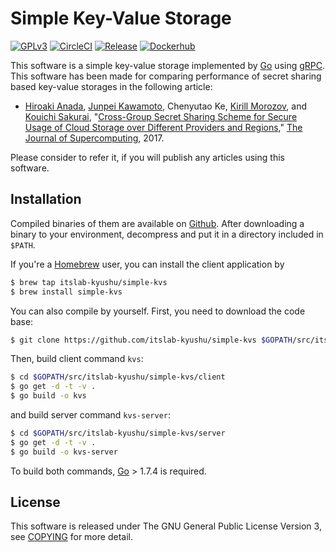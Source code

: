 # Simple Key-Value Storage
[![GPLv3](https://img.shields.io/badge/license-GPLv3-blue.svg)](https://www.gnu.org/copyleft/gpl.html)
[![CircleCI](https://circleci.com/gh/itslab-kyushu/simple-kvs/tree/master.svg?style=svg)](https://circleci.com/gh/itslab-kyushu/simple-kvs/tree/master)
[![Release](https://img.shields.io/badge/release-0.2.0-brightgreen.svg)](https://github.com/itslab-kyushu/simple-kvs/releases/tag/v0.2.0)
[![Dockerhub](https://img.shields.io/badge/dockerhub-itslabq%2Fsimple--kvs-blue.svg)](https://hub.docker.com/r/itslabq/simple-kvs/)

This software is a simple key-value storage implemented by
[Go](https://golang.org/) using [gRPC](http://www.grpc.io/).
This software has been made for comparing performance of secret sharing based
key-value storages in the following article:

* [Hiroaki Anada](https://sites.google.com/view/lab-hiroaki-anada/),
  [Junpei Kawamoto](https://www.jkawamoto.info),
  Chenyutao Ke,
  [Kirill Morozov](https://engineering.unt.edu/people/kirill-morozov.html), and
  [Kouichi Sakurai](http://itslab.inf.kyushu-u.ac.jp/~sakurai/),
  "[Cross-Group Secret Sharing Scheme for Secure Usage of Cloud Storage over Different Providers and Regions](http://www.anrdoezrs.net/links/8186671/type/dlg/https://link.springer.com/article/10.1007%2Fs11227-017-2009-7),"
  [The Journal of Supercomputing](http://www.anrdoezrs.net/links/8186671/type/dlg/https://link.springer.com/journal/11227), 2017.

Please consider to refer it, if you will publish any articles using this
software.

## Installation
Compiled binaries of them are available on
[Github](https://github.com/itslab-kyushu/simple-kvs/releases).
After downloading a binary to your environment,
decompress and put it in a directory included in `$PATH`.

If you're a [Homebrew](http://brew.sh/) user,
you can install the client application by

```sh
$ brew tap itslab-kyushu/simple-kvs
$ brew install simple-kvs
```

You can also compile by yourself.
First, you need to download the code base:

```sh
$ git clone https://github.com/itslab-kyushu/simple-kvs $GOPATH/src/itslab-kyushu/simple-kvs
```

Then, build client command `kvs`:

```sh
$ cd $GOPATH/src/itslab-kyushu/simple-kvs/client
$ go get -d -t -v .
$ go build -o kvs
```

and build server command `kvs-server`:

```sh
$ cd $GOPATH/src/itslab-kyushu/simple-kvs/server
$ go get -d -t -v .
$ go build -o kvs-server
```

To build both commands, [Go](https://golang.org/) > 1.7.4 is required.

## License
This software is released under The GNU General Public License Version 3,
see [COPYING](COPYING) for more detail.
